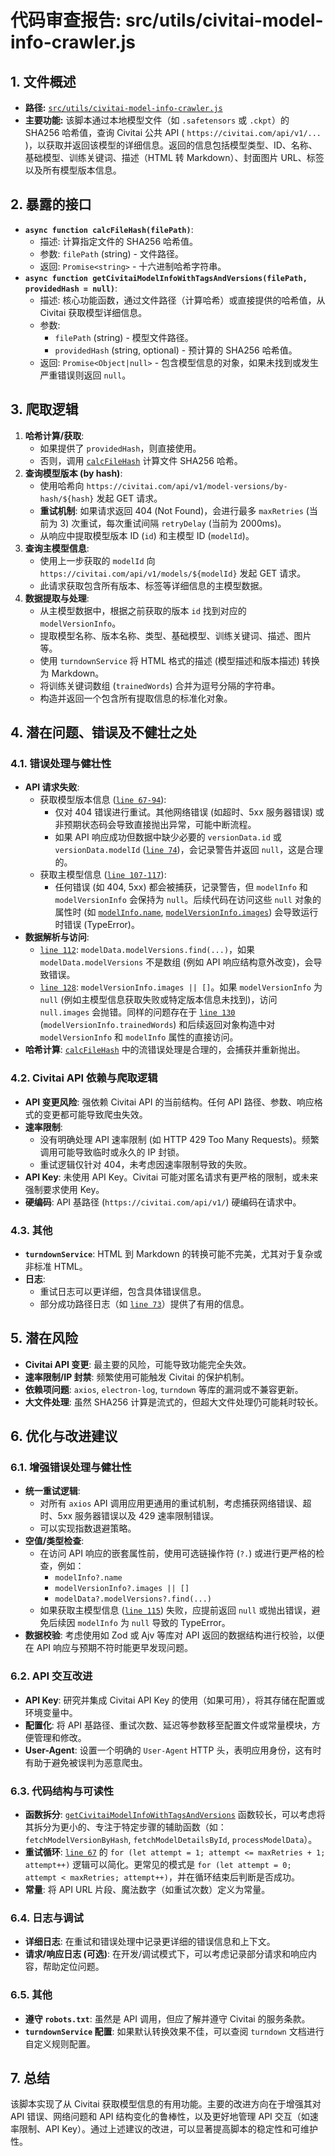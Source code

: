 # 代码审查报告: src/utils/civitai-model-info-crawler.js

## 1. 文件概述

- **路径:** [`src/utils/civitai-model-info-crawler.js`](src/utils/civitai-model-info-crawler.js:0)
- **主要功能:** 该脚本通过本地模型文件（如 `.safetensors` 或 `.ckpt`）的 SHA256 哈希值，查询 Civitai 公共 API ( `https://civitai.com/api/v1/...` )，以获取并返回该模型的详细信息。返回的信息包括模型类型、ID、名称、基础模型、训练关键词、描述（HTML 转 Markdown）、封面图片 URL、标签以及所有模型版本信息。

## 2. 暴露的接口

- **`async function calcFileHash(filePath)`**:
    - 描述: 计算指定文件的 SHA256 哈希值。
    - 参数: `filePath` (string) - 文件路径。
    - 返回: `Promise<string>` - 十六进制哈希字符串。
- **`async function getCivitaiModelInfoWithTagsAndVersions(filePath, providedHash = null)`**:
    - 描述: 核心功能函数，通过文件路径（计算哈希）或直接提供的哈希值，从 Civitai 获取模型详细信息。
    - 参数:
        - `filePath` (string) - 模型文件路径。
        - `providedHash` (string, optional) - 预计算的 SHA256 哈希值。
    - 返回: `Promise<Object|null>` - 包含模型信息的对象，如果未找到或发生严重错误则返回 `null`。

## 3. 爬取逻辑

1.  **哈希计算/获取**:
    - 如果提供了 `providedHash`，则直接使用。
    - 否则，调用 [`calcFileHash`](src/utils/civitai-model-info-crawler.js:23) 计算文件 SHA256 哈希。
2.  **查询模型版本 (by hash)**:
    - 使用哈希向 `https://civitai.com/api/v1/model-versions/by-hash/${hash}` 发起 GET 请求。
    - **重试机制**: 如果请求返回 404 (Not Found)，会进行最多 `maxRetries` (当前为 3) 次重试，每次重试间隔 `retryDelay` (当前为 2000ms)。
    - 从响应中提取模型版本 ID (`id`) 和主模型 ID (`modelId`)。
3.  **查询主模型信息**:
    - 使用上一步获取的 `modelId` 向 `https://civitai.com/api/v1/models/${modelId}` 发起 GET 请求。
    - 此请求获取包含所有版本、标签等详细信息的主模型数据。
4.  **数据提取与处理**:
    - 从主模型数据中，根据之前获取的版本 `id` 找到对应的 `modelVersionInfo`。
    - 提取模型名称、版本名称、类型、基础模型、训练关键词、描述、图片等。
    - 使用 `turndownService` 将 HTML 格式的描述 (模型描述和版本描述) 转换为 Markdown。
    - 将训练关键词数组 (`trainedWords`) 合并为逗号分隔的字符串。
    - 构造并返回一个包含所有提取信息的标准化对象。

## 4. 潜在问题、错误及不健壮之处

### 4.1. 错误处理与健壮性

-   **API 请求失败**:
    -   获取模型版本信息 ([`line 67-94`](src/utils/civitai-model-info-crawler.js:67)):
        -   仅对 404 错误进行重试。其他网络错误 (如超时、5xx 服务器错误) 或非预期状态码会导致直接抛出异常，可能中断流程。
        -   如果 API 响应成功但数据中缺少必要的 `versionData.id` 或 `versionData.modelId` ([`line 74`](src/utils/civitai-model-info-crawler.js:74))，会记录警告并返回 `null`，这是合理的。
    -   获取主模型信息 ([`line 107-117`](src/utils/civitai-model-info-crawler.js:107)):
        -   任何错误 (如 404, 5xx) 都会被捕获，记录警告，但 `modelInfo` 和 `modelVersionInfo` 会保持为 `null`。后续代码在访问这些 `null` 对象的属性时 (如 [`modelInfo.name`](src/utils/civitai-model-info-crawler.js:136), [`modelVersionInfo.images`](src/utils/civitai-model-info-crawler.js:128)) 会导致运行时错误 (TypeError)。
-   **数据解析与访问**:
    -   [`line 112`](src/utils/civitai-model-info-crawler.js:112): `modelData.modelVersions.find(...)`，如果 `modelData.modelVersions` 不是数组 (例如 API 响应结构意外改变)，会导致错误。
    -   [`line 128`](src/utils/civitai-model-info-crawler.js:128): `modelVersionInfo.images || []`。如果 `modelVersionInfo` 为 `null` (例如主模型信息获取失败或特定版本信息未找到)，访问 `null.images` 会抛错。同样的问题存在于 [`line 130`](src/utils/civitai-model-info-crawler.js:130) (`modelVersionInfo.trainedWords`) 和后续返回对象构造中对 `modelVersionInfo` 和 `modelInfo` 属性的直接访问。
-   **哈希计算**: [`calcFileHash`](src/utils/civitai-model-info-crawler.js:23) 中的流错误处理是合理的，会捕获并重新抛出。

### 4.2. Civitai API 依赖与爬取逻辑

-   **API 变更风险**: 强依赖 Civitai API 的当前结构。任何 API 路径、参数、响应格式的变更都可能导致爬虫失效。
-   **速率限制**:
    -   没有明确处理 API 速率限制 (如 HTTP 429 Too Many Requests)。频繁调用可能导致临时或永久的 IP 封锁。
    -   重试逻辑仅针对 404，未考虑因速率限制导致的失败。
-   **API Key**: 未使用 API Key。Civitai 可能对匿名请求有更严格的限制，或未来强制要求使用 Key。
-   **硬编码**: API 基路径 (`https://civitai.com/api/v1/`) 硬编码在请求中。

### 4.3. 其他

-   **`turndownService`**: HTML 到 Markdown 的转换可能不完美，尤其对于复杂或非标准 HTML。
-   **日志**:
    -   重试日志可以更详细，包含具体错误信息。
    -   部分成功路径日志（如 [`line 73`](src/utils/civitai-model-info-crawler.js:73)）提供了有用的信息。

## 5. 潜在风险

-   **Civitai API 变更**: 最主要的风险，可能导致功能完全失效。
-   **速率限制/IP 封禁**: 频繁使用可能触发 Civitai 的保护机制。
-   **依赖项问题**: `axios`, `electron-log`, `turndown` 等库的漏洞或不兼容更新。
-   **大文件处理**: 虽然 SHA256 计算是流式的，但超大文件处理仍可能耗时较长。

## 6. 优化与改进建议

### 6.1. 增强错误处理与健壮性

-   **统一重试逻辑**:
    -   对所有 `axios` API 调用应用更通用的重试机制，考虑捕获网络错误、超时、5xx 服务器错误以及 429 速率限制错误。
    -   可以实现指数退避策略。
-   **空值/类型检查**:
    -   在访问 API 响应的嵌套属性前，使用可选链操作符 (`?.`) 或进行更严格的检查，例如：
        -   `modelInfo?.name`
        -   `modelVersionInfo?.images || []`
        -   `modelData?.modelVersions?.find(...)`
    -   如果获取主模型信息 ([`line 115`](src/utils/civitai-model-info-crawler.js:115)) 失败，应提前返回 `null` 或抛出错误，避免后续因 `modelInfo` 为 `null` 导致的 TypeError。
-   **数据校验**: 考虑使用如 Zod 或 Ajv 等库对 API 返回的数据结构进行校验，以便在 API 响应与预期不符时能更早发现问题。

### 6.2. API 交互改进

-   **API Key**: 研究并集成 Civitai API Key 的使用（如果可用），将其存储在配置或环境变量中。
-   **配置化**: 将 API 基路径、重试次数、延迟等参数移至配置文件或常量模块，方便管理和修改。
-   **User-Agent**: 设置一个明确的 `User-Agent` HTTP 头，表明应用身份，这有时有助于避免被误判为恶意爬虫。

### 6.3. 代码结构与可读性

-   **函数拆分**: [`getCivitaiModelInfoWithTagsAndVersions`](src/utils/civitai-model-info-crawler.js:45) 函数较长，可以考虑将其拆分为更小的、专注于特定步骤的辅助函数（如：`fetchModelVersionByHash`, `fetchModelDetailsById`, `processModelData`）。
-   **重试循环**: [`line 67`](src/utils/civitai-model-info-crawler.js:67) 的 `for (let attempt = 1; attempt <= maxRetries + 1; attempt++)` 逻辑可以简化。更常见的模式是 `for (let attempt = 0; attempt < maxRetries; attempt++)`，并在循环结束后判断是否成功。
-   **常量**: 将 API URL 片段、魔法数字（如重试次数）定义为常量。

### 6.4. 日志与调试

-   **详细日志**: 在重试和错误处理中记录更详细的错误信息和上下文。
-   **请求/响应日志 (可选)**: 在开发/调试模式下，可以考虑记录部分请求和响应内容，帮助定位问题。

### 6.5. 其他

-   **遵守 `robots.txt`**: 虽然是 API 调用，但应了解并遵守 Civitai 的服务条款。
-   **`turndownService` 配置**: 如果默认转换效果不佳，可以查阅 `turndown` 文档进行自定义规则配置。

## 7. 总结

该脚本实现了从 Civitai 获取模型信息的有用功能。主要的改进方向在于增强其对 API 错误、网络问题和 API 结构变化的鲁棒性，以及更好地管理 API 交互（如速率限制、API Key）。通过上述建议的改进，可以显著提高脚本的稳定性和可维护性。